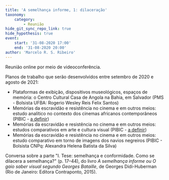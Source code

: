 ```yaml
---
title: 'A semelhança informe, 1: dilaceração'
taxonomy:
    category:
        - Reunião
hide_git_sync_repo_link: true
hide_hypothesis: true
event:
    start: '31-08-2020 17:00'
    end: '31-08-2020 20:00'
author: 'Marcelo R. S. Ribeiro'
---
```


Reunião online por meio de videoconferência.

Planos de trabalho que serão desenvolvidos entre setembro de 2020 e agosto de 2021:

* Plataformas de exibição, dispositivos museológicos, espaços de memória: o Centro Cultural Casa de Angola na Bahia, em Salvador (PMS - Bolsista UFBA: Rogerio Wesley Reis Felix Santos)
* Memórias da escravidão e resistência no cinema e em outros meios: estudo analítico no contexto dos cinemas africanos contemporâneos (PIBIC - [a definir](http://www.arqueologiadosensivel.ufba.br/atividades/edital-iniciacao-cientifica-2020))
* Memórias da escravidão e resistência no cinema e em outros meios: estudos comparativos em arte e cultura visual (PIBIC - [a definir](http://www.arqueologiadosensivel.ufba.br/atividades/edital-iniciacao-cientifica-2020))
* Memórias da escravidão e resistência no cinema e em outros meios: estudo comparativo em torno de imagens dos navios negreiros (PIBIC - Bolsista CNPq: Alexandra Helena Batista da Silva)

Conversa sobre a parte "I. Tese: semelhança e conformidade. Como se dilacera a semelhança?" (p. 17–44), do livro _A semelhança informe ou O gaio saber visual segundo Georges Bataille_, de Georges Didi-Huberman (Rio de Janeiro: Editora Contraponto, 2015).